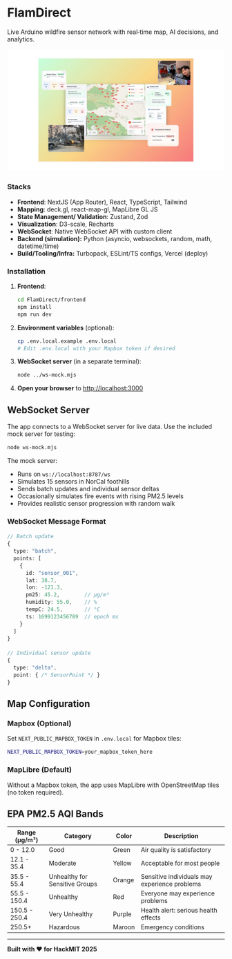 # FlamDirect

Live Arduino wildfire sensor network with real‑time map, AI decisions, and analytics.

![FlamDirect Map Screenshot](final_demo.jpg)

### Stacks

- **Frontend**: NextJS (App Router), React, TypeScript, Tailwind
- **Mapping**: deck.gl, react-map-gl, MapLibre GL JS
- **State Management/ Validation**: Zustand, Zod
- **Visualization**: D3-scale, Recharts
- **WebSocket**: Native WebSocket API with custom client
- **Backend (simulation):** Python (asyncio, websockets, random, math, datetime/time)
- **Build/Tooling/Infra:** Turbopack, ESLint/TS configs, Vercel (deploy)

### Installation

1. **Frontend**:

   ```bash
   cd FlamDirect/frontend
   npm install
   npm run dev
   ```

2. **Environment variables** (optional):

   ```bash
   cp .env.local.example .env.local
   # Edit .env.local with your Mapbox token if desired
   ```

3. **WebSocket server** (in a separate terminal):

   ```bash
   node ../ws-mock.mjs
   ```

4. **Open your browser** to [http://localhost:3000](http://localhost:3000)

## WebSocket Server

The app connects to a WebSocket server for live data. Use the included mock server for testing:

```bash
node ws-mock.mjs
```

The mock server:

- Runs on `ws://localhost:8787/ws`
- Simulates 15 sensors in NorCal foothills
- Sends batch updates and individual sensor deltas
- Occasionally simulates fire events with rising PM2.5 levels
- Provides realistic sensor progression with random walk

### WebSocket Message Format

```typescript
// Batch update
{
  type: "batch",
  points: [
    {
      id: "sensor_001",
      lat: 38.7,
      lon: -121.3,
      pm25: 45.2,        // μg/m³
      humidity: 55.0,    // %
      tempC: 24.5,       // °C
      ts: 1699123456789  // epoch ms
    }
  ]
}

// Individual sensor update
{
  type: "delta",
  point: { /* SensorPoint */ }
}
```

## Map Configuration

### Mapbox (Optional)

Set `NEXT_PUBLIC_MAPBOX_TOKEN` in `.env.local` for Mapbox tiles:

```bash
NEXT_PUBLIC_MAPBOX_TOKEN=your_mapbox_token_here
```

### MapLibre (Default)

Without a Mapbox token, the app uses MapLibre with OpenStreetMap tiles (no token required).

## EPA PM2.5 AQI Bands

| Range (μg/m³) | Category                       | Color  | Description                                   |
| ------------- | ------------------------------ | ------ | --------------------------------------------- |
| 0 - 12.0      | Good                           | Green  | Air quality is satisfactory                   |
| 12.1 - 35.4   | Moderate                       | Yellow | Acceptable for most people                    |
| 35.5 - 55.4   | Unhealthy for Sensitive Groups | Orange | Sensitive individuals may experience problems |
| 55.5 - 150.4  | Unhealthy                      | Red    | Everyone may experience problems              |
| 150.5 - 250.4 | Very Unhealthy                 | Purple | Health alert: serious health effects          |
| 250.5+        | Hazardous                      | Maroon | Emergency conditions                          |

---

**Built with ❤️ for HackMIT 2025**
